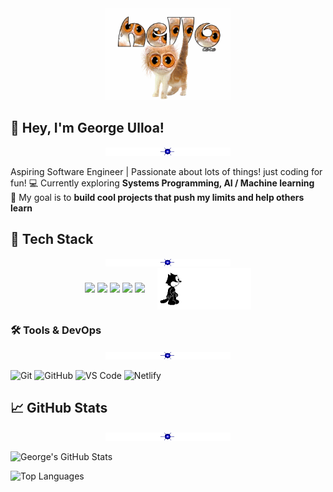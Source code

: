 <div align="center">
    <img src="https://github.com/GeorgeU029/GeorgeU029/blob/main/img/hellocaffeinecat2.gif?raw=true" alt="Hello" width="200">
</div>

## 👋 Hey, I'm George Ulloa!
<div align="center">
    <img src="https://github.com/GeorgeU029/GeorgeU029/blob/main/img/starbar.gif?raw=true" alt="Hello" width="200">
</div>

 Aspiring Software Engineer |  Passionate about lots of things! just coding for fun!
💻 Currently exploring **Systems Programming, AI / Machine learning**  
🎯 My goal is to **build cool projects that push my limits and help others learn**  


## 🚀 Tech Stack
<div align="center">
    <img src="https://github.com/GeorgeU029/GeorgeU029/blob/main/img/starbar.gif?raw=true" alt="Hello" width="200">
</div>

<div style="display: flex; align-items: center; justify-content: center; gap: 20px;">
    <div>
        <img src="https://img.shields.io/badge/Python-3776AB?style=for-the-badge&logo=python&logoColor=white">
        <img src="https://img.shields.io/badge/Java-007396?style=for-the-badge&logo=openjdk&logoColor=white">
        <img src="https://img.shields.io/badge/JavaScript-F7DF1E?style=for-the-badge&logo=javascript&logoColor=black">
        <img src="https://img.shields.io/badge/React-61DAFB?style=for-the-badge&logo=react&logoColor=black">
        <img src="https://img.shields.io/badge/C-A8B9CC?style=for-the-badge&logo=c&logoColor=white">
    </div>
    <img src="https://github.com/GeorgeU029/GeorgeU029/blob/main/img/felixthecat.gif?raw=true" alt="cat" width="150">
</div>


### 🛠️ Tools & DevOps
<div align="center">
    <img src="https://github.com/GeorgeU029/GeorgeU029/blob/main/img/starbar.gif?raw=true" alt="Hello" width="200">
</div>

![Git](https://img.shields.io/badge/Git-F05032?style=for-the-badge&logo=git&logoColor=white)
![GitHub](https://img.shields.io/badge/GitHub-181717?style=for-the-badge&logo=github&logoColor=white)
![VS Code](https://img.shields.io/badge/VS%20Code-007ACC?style=for-the-badge&logo=visualstudiocode&logoColor=white)
![Netlify](https://img.shields.io/badge/Netlify-00C7B7?style=for-the-badge&logo=netlify&logoColor=white)

## 📈 GitHub Stats
<div align="center">
    <img src="https://github.com/GeorgeU029/GeorgeU029/blob/main/img/starbar.gif?raw=true" alt="Hello" width="200">
</div>

![George's GitHub Stats](https://github-readme-stats.vercel.app/api?username=GeorgeU029&show_icons=true&theme=radical)

![Top Languages](https://github-readme-stats.vercel.app/api/top-langs/?username=GeorgeU029&layout=compact&theme=radical)


